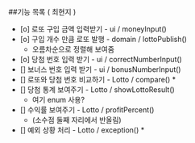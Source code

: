 ##기능 목록 ( 최현지 )
* [o] 로또 구입 금액 입력받기 - ui / moneyInput()
* [o] 구입 개수 만큼 로또 발행 - domain / lottoPublish()
    * 오름차순으로 정렬해 보여줌
* [o] 당첨 번호 입력 받기 - ui / correctNumberInput() 
* [] 보너스 번호 입력 받기 - ui / bonusNumberInput() 
* [] 로또와 당첨 번호 비교하기 - Lotto / compare()
    *
* [] 당첨 통계 보여주기 - Lotto / showLottoResult()
    * 여기 enum 사용?
* [] 수익률 보여주기 - Lotto / profitPercent()  
  * (소수점 둘째 자리에서 반올림)
* [] 예외 상황 처리 - Lotto / exception()
  * 
